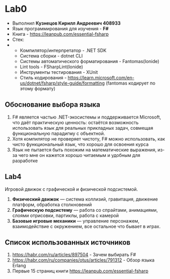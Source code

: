 # Lab0
- Выполнил **Кузнецов Кирилл Андреевич 408933**
- Язык программирования для изучения - **F#**
- Книга - https://leanpub.com/essential-fsharp
- Стек:
- - Компилятор/интерпретатор - .NET SDK
  - Система сборки - dotnet CLI
  - Системы автоматического форматирования - Fantomas(Ionide)
  - Lint tools - FSharpLint(Ionide)
  - Инструменты тестирования - XUnit
  - Стиль кодирования - https://learn.microsoft.com/en-us/dotnet/fsharp/style-guide/formatting (fantomas кодирует по этому формату)
 
## Обоснование выбора языка
1. F# является частью .NET-экосистемы и поддерживается Microsoft, что даёт практическую ценность: остаётся возможность использовать язык для реальных прикладных задач, совмещая функциональную парадигму с объектной.
2. Хотя компилятор не проверяет чистоту, F# можно использовать, как чисто функциональный язык, что хорошо для освоения курса
3. Язык не пытается быть похожим на математические выражения, из-за чего мне он кажется хорошо читаемым и удобным для разработке

## Lab4

Игровой движок с графической и физической подсистемой.

1. **Физический движок** — система коллизий, гравитация, движение платформ, обработка столкновений
2. **Графическую подсистему** — работа со спрайтами, анимациями, слоями отрисовки, партиклы, работа с камерой
3. **Базовые игровые механики** — управление персонажем, взаимодействие с окружением, все остальное что бывает в играх.

## Список использованных источников
1. https://habr.com/ru/articles/897504 - Зачем выбирать F#
2. https://habr.com/ru/companies/otus/articles/791312 - Обзор языка Erlang
3. Первые 15 страниц книги https://leanpub.com/essential-fsharp
